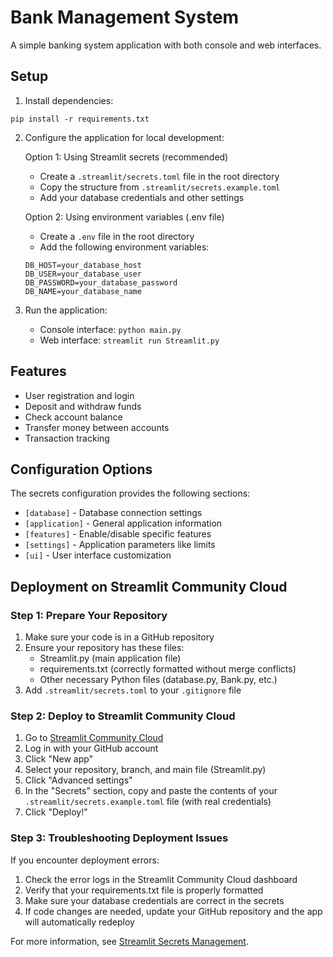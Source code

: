 # Bank Management System

A simple banking system application with both console and web interfaces.

## Setup

1. Install dependencies:
```
pip install -r requirements.txt
```

2. Configure the application for local development:
   
   Option 1: Using Streamlit secrets (recommended)
   - Create a `.streamlit/secrets.toml` file in the root directory
   - Copy the structure from `.streamlit/secrets.example.toml`
   - Add your database credentials and other settings

   Option 2: Using environment variables (.env file)
   - Create a `.env` file in the root directory
   - Add the following environment variables:
   ```
   DB_HOST=your_database_host
   DB_USER=your_database_user
   DB_PASSWORD=your_database_password
   DB_NAME=your_database_name
   ```

3. Run the application:
   - Console interface: `python main.py`
   - Web interface: `streamlit run Streamlit.py`

## Features

- User registration and login
- Deposit and withdraw funds
- Check account balance
- Transfer money between accounts
- Transaction tracking

## Configuration Options

The secrets configuration provides the following sections:

- `[database]` - Database connection settings
- `[application]` - General application information
- `[features]` - Enable/disable specific features
- `[settings]` - Application parameters like limits
- `[ui]` - User interface customization

## Deployment on Streamlit Community Cloud

### Step 1: Prepare Your Repository

1. Make sure your code is in a GitHub repository
2. Ensure your repository has these files:
   - Streamlit.py (main application file)
   - requirements.txt (correctly formatted without merge conflicts)
   - Other necessary Python files (database.py, Bank.py, etc.)
3. Add `.streamlit/secrets.toml` to your `.gitignore` file

### Step 2: Deploy to Streamlit Community Cloud

1. Go to [Streamlit Community Cloud](https://streamlit.io/cloud)
2. Log in with your GitHub account
3. Click "New app"
4. Select your repository, branch, and main file (Streamlit.py)
5. Click "Advanced settings"
6. In the "Secrets" section, copy and paste the contents of your `.streamlit/secrets.example.toml` file (with real credentials)
7. Click "Deploy!"

### Step 3: Troubleshooting Deployment Issues

If you encounter deployment errors:

1. Check the error logs in the Streamlit Community Cloud dashboard
2. Verify that your requirements.txt file is properly formatted
3. Make sure your database credentials are correct in the secrets
4. If code changes are needed, update your GitHub repository and the app will automatically redeploy

For more information, see [Streamlit Secrets Management](https://docs.streamlit.io/deploy/streamlit-community-cloud/deploy-your-app/secrets-management).
